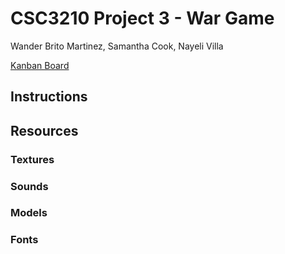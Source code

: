 # CSC3210 Project 3 - War Game

Wander Brito Martinez, Samantha Cook, Nayeli Villa

[Kanban Board](https://trello.com/b/TBVJ80m6/csc3210britocookvilla3)

## Instructions

## Resources

### Textures


### Sounds


### Models


### Fonts



